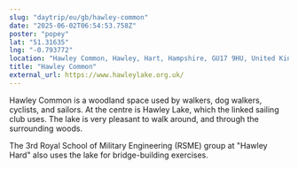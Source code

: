 ```yaml
---
slug: "daytrip/eu/gb/hawley-common"
date: "2025-06-02T06:54:53.758Z"
poster: "popey"
lat: "51.31635"
lng: "-0.793772"
location: "Hawley Common, Hawley, Hart, Hampshire, GU17 9HU, United Kingdom"
title: "Hawley Common"
external_url: https://www.hawleylake.org.uk/
---
```

Hawley Common is a woodland space used by walkers, dog walkers, cyclists, and sailors. At the centre is Hawley Lake, which the linked sailing club uses. The lake is very pleasant to walk around, and through the surrounding woods.

The 3rd Royal School of Military Engineering (RSME) group at "Hawley Hard" also uses the lake for bridge-building exercises.